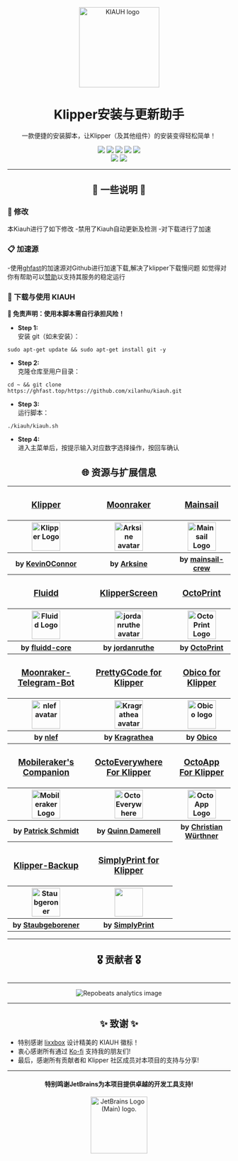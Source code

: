 <p align="center">
  <a>
    <img src="https://ghfast.top/https://raw.githubusercontent.com/dw-0/kiauh/master/resources/screenshots/kiauh.png" alt="KIAUH logo" height="181">
    <h1 align="center">Klipper安装与更新助手</h1>
  </a>
</p>

<p align="center">
  一款便捷的安装脚本，让Klipper（及其他组件）的安装变得轻松简单！
</p>

<p align="center">
  <a><img src="https://img.shields.io/github/license/dw-0/kiauh"></a>
  <a><img src="https://img.shields.io/github/stars/dw-0/kiauh"></a>
  <a><img src="https://img.shields.io/github/forks/dw-0/kiauh"></a>
  <a><img src="https://img.shields.io/github/languages/top/dw-0/kiauh?logo=gnubash&logoColor=white"></a>
  <a><img src="https://img.shields.io/github/v/tag/dw-0/kiauh"></a>
  <br />
  <a><img src="https://img.shields.io/github/last-commit/dw-0/kiauh"></a>
  <a><img src="https://img.shields.io/github/contributors/dw-0/kiauh"></a>
</p>

<hr>

<h2 align="center">
  📄️ 一些说明 📄
</h2>

### 🔧 修改
本Kiauh进行了如下修改
-禁用了Kiauh自动更新及检测
-对下载进行了加速

### 📋 加速源
-使用[ghfast](https://ghfast.top/)的加速源对Github进行加速下载,解决了klipper下载慢问题
 如觉得对你有帮助可以[赞助](https://ghfast.top/donate)以支持其服务的稳定运行

### 💾  下载与使用 KIAUH
**📢 免责声明：使用本脚本需自行承担风险！**

* **Step 1:** \
安装 git（如未安装）：
```shell
sudo apt-get update && sudo apt-get install git -y
```

* **Step 2:** \
克隆仓库至用户目录：

```shell
cd ~ && git clone https://ghfast.top/https://github.com/xilanhu/kiauh.git
```

* **Step 3:** \
运行脚本：

```shell
./kiauh/kiauh.sh
```

* **Step 4:** \
进入主菜单后，按提示输入对应数字选择操作，按回车确认


<h2 align="center">🌐 资源与扩展信息</h2>

<table align="center">
<tr>
    <th><h3><a href="https://ghfast.top/https://github.com/Klipper3d/klipper">Klipper</a></h3></th>
    <th><h3><a href="https://ghfast.top/https://github.com/Arksine/moonraker">Moonraker</a></h3></th>
    <th><h3><a href="https://ghfast.top/https://github.com/mainsail-crew/mainsail">Mainsail</a></h3></th>
</tr>
<tr>
    <th><img src="https://ghfast.top/https://raw.githubusercontent.com/Klipper3d/klipper/master/docs/img/klipper-logo.png" alt="Klipper Logo" height="64"></th>
    <th><img src="https://avatars.githubusercontent.com/u/9563098?v=4" alt="Arksine avatar" height="64"></th>
    <th><img src="https://ghfast.top/https://raw.githubusercontent.com/mainsail-crew/docs/master/assets/img/logo.png" alt="Mainsail Logo" height="64"></th>
</tr>
<tr>
    <th>by <a href="https://ghfast.top/https://github.com/KevinOConnor">KevinOConnor</a></th>
    <th>by <a href="https://ghfast.top/https://github.com/Arksine">Arksine</a></th>
    <th>by <a href="https://ghfast.top/https://github.com/mainsail-crew">mainsail-crew</a></th>
</tr>

<tr>
    <th><h3><a href="https://ghfast.top/https://github.com/fluidd-core/fluidd">Fluidd</a></h3></th>
    <th><h3><a href="https://ghfast.top/https://github.com/jordanruthe/KlipperScreen">KlipperScreen</a></h3></th>
    <th><h3><a href="https://ghfast.top/https://github.com/OctoPrint/OctoPrint">OctoPrint</a></h3></th>
</tr>
<tr>
    <th><img src="https://ghfast.top/https://raw.githubusercontent.com/fluidd-core/fluidd/master/docs/assets/images/logo.svg" alt="Fluidd Logo" height="64"></th>
    <th><img src="https://avatars.githubusercontent.com/u/31575189?v=4" alt="jordanruthe avatar" height="64"></th>
    <th><img src="https://ghfast.top/https://raw.githubusercontent.com/OctoPrint/OctoPrint/master/docs/images/octoprint-logo.png" alt="OctoPrint Logo" height="64"></th>
</tr>
<tr>
    <th>by <a href="https://ghfast.top/https://github.com/fluidd-core">fluidd-core</a></th>
    <th>by <a href="https://ghfast.top/https://github.com/jordanruthe">jordanruthe</a></th>
    <th>by <a href="https://ghfast.top/https://github.com/OctoPrint">OctoPrint</a></th>
</tr>

<tr>
    <th><h3><a href="https://ghfast.top/https://github.com/nlef/moonraker-telegram-bot">Moonraker-Telegram-Bot</a></h3></th>
    <th><h3><a href="https://ghfast.top/https://github.com/Kragrathea/pgcode">PrettyGCode for Klipper</a></h3></th>
    <th><h3><a href="https://ghfast.top/https://github.com/TheSpaghettiDetective/moonraker-obico">Obico for Klipper</a></h3></th>
</tr>
<tr>
    <th><img src="https://avatars.githubusercontent.com/u/52351624?v=4" alt="nlef avatar" height="64"></th>
    <th><img src="https://avatars.githubusercontent.com/u/5917231?v=4" alt="Kragrathea avatar" height="64"></th>
    <th><img src="https://avatars.githubusercontent.com/u/46323662?s=200&v=4" alt="Obico logo" height="64"></th>
</tr>
<tr>
    <th>by <a href="https://ghfast.top/https://github.com/nlef">nlef</a></th>
    <th>by <a href="https://ghfast.top/https://github.com/Kragrathea">Kragrathea</a></th>
    <th>by <a href="https://ghfast.top/https://github.com/TheSpaghettiDetective">Obico</a></th>
</tr>

<tr>
    <th><h3><a href="https://ghfast.top/https://github.com/Clon1998/mobileraker_companion">Mobileraker's Companion</a></h3></th>
    <th><h3><a href="https://octoeverywhere.com/?source=kiauh_readme">OctoEverywhere For Klipper</a></h3></th>
    <th><h3><a href="https://ghfast.top/https://github.com/crysxd/OctoApp-Plugin">OctoApp For Klipper</a></h3></th>
</tr>
<tr>
    <th><a href="https://ghfast.top/https://github.com/Clon1998/mobileraker_companion"><img src="https://ghfast.top/https://raw.githubusercontent.com/Clon1998/mobileraker/master/assets/icon/mr_appicon.png" alt="Mobileraker Logo" height="64"></a></th>
    <th><a href="https://octoeverywhere.com/?source=kiauh_readme"><img src="https://octoeverywhere.com/img/logo.svg" alt="OctoEverywhere Logo" height="64"></a></th>
    <th><a href="https://octoapp.eu/?source=kiauh_readme"><img src="https://octoapp.eu/octoapp.webp" alt="OctoApp Logo" height="64"></a></th>
</tr>
<tr>
    <th>by <a href="https://ghfast.top/https://github.com/Clon1998">Patrick Schmidt</a></th>
    <th>by <a href="https://ghfast.top/https://github.com/QuinnDamerell">Quinn Damerell</a></th>
    <th>by <a href="https://ghfast.top/https://github.com/crysxd">Christian Würthner</a></th>
</tr>

<tr>
    <th><h3><a href="https://ghfast.top/https://github.com/staubgeborener/klipper-backup">Klipper-Backup</a></h3></th>
    <th><h3><a href="https://simplyprint.io/">SimplyPrint for Klipper</a></h3></th>
</tr>
<tr>
    <th><a href="https://ghfast.top/https://github.com/staubgeborener/klipper-backup"><img src="https://avatars.githubusercontent.com/u/28908603?v=4" alt="Staubgeroner Avatar" height="64"></a></th>
    <th><a href="https://ghfast.top/https://github.com/SimplyPrint"><img src="https://avatars.githubusercontent.com/u/64896552?s=200&v=4" alt="" height="64"></a></th>
</tr>
<tr>
    <th>by <a href="https://ghfast.top/https://github.com/Staubgeborener">Staubgeborener</a></th>
    <th>by <a href="https://ghfast.top/https://github.com/SimplyPrint">SimplyPrint</a></th>
</tr>
</table>

<hr>

<h2 align="center">🎖️ 贡献者 🎖️</h2>

<div align="center">
  <a href="https://ghfast.top/https://github.com/dw-0/kiauh/graphs/contributors">
    <img src="https://contrib.rocks/image?repo=dw-0/kiauh" alt=""/>
  </a>
</div>

<hr>

<div align="center">
    <img src="https://repobeats.axiom.co/api/embed/a1afbda9190c04a90cf4bd3061e5573bc836cb05.svg" alt="Repobeats analytics image"/>
</div>

<hr>

<h2 align="center">✨ 致谢 ✨</h2>

* 特别感谢 [lixxbox](https://github.com/lixxbox) 设计精美的 KIAUH 徽标！
* 衷心感谢所有通过 [Ko-fi](https://ko-fi.com/dw__0) 支持我的朋友们!
* 最后，感谢所有贡献者和 Klipper 社区成员对本项目的支持与分享!

<hr>

<h4 align="center">特别鸣谢JetBrains为本项目提供卓越的开发工具支持!</h4>
<p align="center">
  <a href="https://www.jetbrains.com/community/opensource/#support" target="_blank">
    <img src="https://resources.jetbrains.com/storage/products/company/brand/logos/jb_beam.png" alt="JetBrains Logo (Main) logo." height="128">
  </a>
</p>
